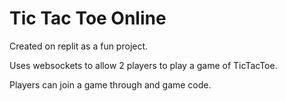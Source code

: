 # Tic Tac Toe Online

Created on replit as a fun project.

Uses websockets to allow 2 players to play a game of TicTacToe.

Players can join a game through and game code.
